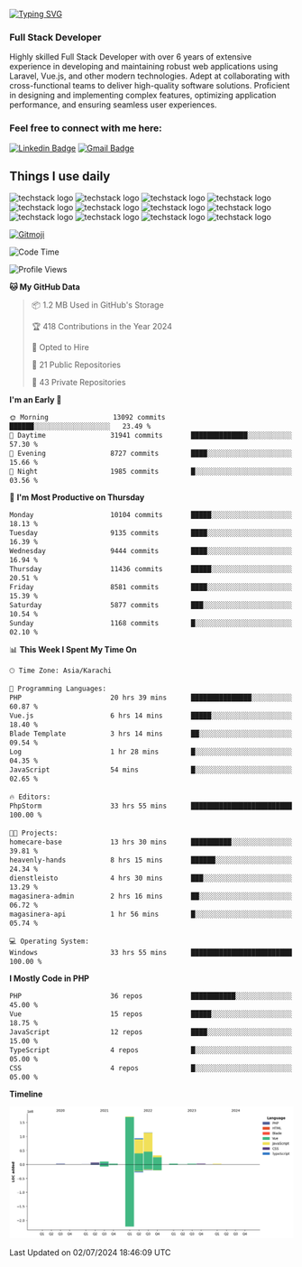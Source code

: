 [![Typing SVG](https://readme-typing-svg.demolab.com?font=Permanent+Marker&size=31&pause=1000&color=00A11F&center=true&random=false&width=435&lines=Hi+%F0%9F%91%8B%2C+I'm+Waheed+Sindhani)](https://git.io/typing-svg)
### Full Stack Developer
Highly skilled Full Stack Developer with over 6 years of extensive experience in developing and maintaining robust web applications using Laravel, Vue.js, and other modern technologies. Adept at collaborating with cross-functional teams to deliver high-quality software solutions. Proficient in designing and implementing complex features, optimizing application performance, and ensuring seamless user experiences. 

### Feel free to connect with me here:

[![Linkedin Badge](https://img.shields.io/badge/-waheedsindhani-blue?style=flat-square&logo=Linkedin&logoColor=white&link=https://www.linkedin.com/in/waheed-sindhani/)](https://www.linkedin.com/in/waheed-sindhani/)
[![Gmail Badge](https://img.shields.io/badge/-waheed.eliccs@gmail.com-c14438?style=flat-square&logo=Gmail&logoColor=white&link=mailto:waheed.eliccs@gmail.com)](mailto:waheed.eliccs@gmail.com)

## Things I use daily
![techstack logo](https://readme-components.vercel.app/api?component=logo&logo=react&text=false&animation=spin&fill=000000&svgfill=2d79c7)
![techstack logo](https://readme-components.vercel.app/api?component=logo&logo=vue.js&text=false&fill=000000&svgfill=4FC08D)
![techstack logo](https://readme-components.vercel.app/api?component=logo&logo=laravel&text=false&fill=000000&svgfill=FF2D20)
![techstack logo](https://readme-components.vercel.app/api?component=logo&logo=javascript&text=false&fill=000000&svgfill=F7DF1E)
![techstack logo](https://readme-components.vercel.app/api?component=logo&logo=mysql&text=false&fill=000000&svgfill=4479A1)
![techstack logo](https://readme-components.vercel.app/api?component=logo&logo=quasar&text=false&svgfill=050A14&fill=ffffaa&animation=spin)
![techstack logo](https://readme-components.vercel.app/api?component=logo&logo=typescript&text=false&fill=000000&svgfill=3178C6)
![techstack logo](https://readme-components.vercel.app/api?component=logo&logo=node.js&text=false&fill=000000&svgfill=5FA04E)
![techstack logo](https://readme-components.vercel.app/api?component=logo&logo=tailwindcss&text=false&fill=000000&svgfill=06B6D4)
![techstack logo](https://readme-components.vercel.app/api?component=logo&logo=docker&text=false&fill=000000&svgfill=2496ED)
![techstack logo](https://readme-components.vercel.app/api?component=logo&logo=linux&text=false&fill=000000&svgfill=FCC624)
![techstack logo](https://readme-components.vercel.app/api?component=logo&logo=amazonaws&text=false&fill=000000&svgfill=232F3E)



<!--
**Sindhani/sindhani** is a ✨ _special_ ✨ repository because its `README.md` (this file) appears on your GitHub profile.

Here are some ideas to get you started:

- 🔭 I’m currently working on ...
- 🌱 I’m currently learning ...
- 👯 I’m looking to collaborate on ...
- 🤔 I’m looking for help with ...
- 💬 Ask me about ...
- 📫 How to reach me: ...
- 😄 Pronouns: ...
- ⚡ Fun fact: ...
-->
<a href="https://gitmoji.dev">
  <img
    src="https://img.shields.io/badge/gitmoji-%20😜%20😍-FFDD67.svg?style=flat-square"
    alt="Gitmoji"
  />
</a>

<!--START_SECTION:waka-->
![Code Time](http://img.shields.io/badge/Code%20Time-129%20hrs%2041%20mins-blue)

![Profile Views](http://img.shields.io/badge/Profile%20Views-0-blue)

**🐱 My GitHub Data** 

> 📦 1.2 MB Used in GitHub's Storage 
 > 
> 🏆 418 Contributions in the Year 2024
 > 
> 💼 Opted to Hire
 > 
> 📜 21 Public Repositories 
 > 
> 🔑 43 Private Repositories 
 > 
**I'm an Early 🐤** 

```text
🌞 Morning                13092 commits       ██████░░░░░░░░░░░░░░░░░░░   23.49 % 
🌆 Daytime                31941 commits       ██████████████░░░░░░░░░░░   57.30 % 
🌃 Evening                8727 commits        ████░░░░░░░░░░░░░░░░░░░░░   15.66 % 
🌙 Night                  1985 commits        █░░░░░░░░░░░░░░░░░░░░░░░░   03.56 % 
```
📅 **I'm Most Productive on Thursday** 

```text
Monday                   10104 commits       █████░░░░░░░░░░░░░░░░░░░░   18.13 % 
Tuesday                  9135 commits        ████░░░░░░░░░░░░░░░░░░░░░   16.39 % 
Wednesday                9444 commits        ████░░░░░░░░░░░░░░░░░░░░░   16.94 % 
Thursday                 11436 commits       █████░░░░░░░░░░░░░░░░░░░░   20.51 % 
Friday                   8581 commits        ████░░░░░░░░░░░░░░░░░░░░░   15.39 % 
Saturday                 5877 commits        ███░░░░░░░░░░░░░░░░░░░░░░   10.54 % 
Sunday                   1168 commits        █░░░░░░░░░░░░░░░░░░░░░░░░   02.10 % 
```


📊 **This Week I Spent My Time On** 

```text
🕑︎ Time Zone: Asia/Karachi

💬 Programming Languages: 
PHP                      20 hrs 39 mins      ███████████████░░░░░░░░░░   60.87 % 
Vue.js                   6 hrs 14 mins       █████░░░░░░░░░░░░░░░░░░░░   18.40 % 
Blade Template           3 hrs 14 mins       ██░░░░░░░░░░░░░░░░░░░░░░░   09.54 % 
Log                      1 hr 28 mins        █░░░░░░░░░░░░░░░░░░░░░░░░   04.35 % 
JavaScript               54 mins             █░░░░░░░░░░░░░░░░░░░░░░░░   02.65 % 

🔥 Editors: 
PhpStorm                 33 hrs 55 mins      █████████████████████████   100.00 % 

🐱‍💻 Projects: 
homecare-base            13 hrs 30 mins      ██████████░░░░░░░░░░░░░░░   39.81 % 
heavenly-hands           8 hrs 15 mins       ██████░░░░░░░░░░░░░░░░░░░   24.34 % 
dienstleisto             4 hrs 30 mins       ███░░░░░░░░░░░░░░░░░░░░░░   13.29 % 
magasinera-admin         2 hrs 16 mins       ██░░░░░░░░░░░░░░░░░░░░░░░   06.72 % 
magasinera-api           1 hr 56 mins        █░░░░░░░░░░░░░░░░░░░░░░░░   05.74 % 

💻 Operating System: 
Windows                  33 hrs 55 mins      █████████████████████████   100.00 % 
```

**I Mostly Code in PHP** 

```text
PHP                      36 repos            ███████████░░░░░░░░░░░░░░   45.00 % 
Vue                      15 repos            █████░░░░░░░░░░░░░░░░░░░░   18.75 % 
JavaScript               12 repos            ████░░░░░░░░░░░░░░░░░░░░░   15.00 % 
TypeScript               4 repos             █░░░░░░░░░░░░░░░░░░░░░░░░   05.00 % 
CSS                      4 repos             █░░░░░░░░░░░░░░░░░░░░░░░░   05.00 % 
```



**Timeline**

![Lines of Code chart](https://raw.githubusercontent.com/Sindhani/Sindhani/main/assets/bar_graph.png)


 Last Updated on 02/07/2024 18:46:09 UTC
<!--END_SECTION:waka-->
